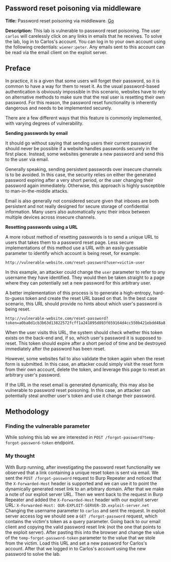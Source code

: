 ## Password reset poisoning via middleware

**Title:** Password reset poisoning via middleware. [Go](https://portswigger.net/web-security/authentication/other-mechanisms/lab-password-reset-poisoning-via-middleware)

**Description:** This lab is vulnerable to password reset poisoning. The user `carlos` will carelessly click on any links in emails that he receives. To solve the lab, log in to Carlos's account. You can log in to your own account using the following credentials: `wiener:peter`. Any emails sent to this account can be read via the email client on the exploit server. 

## Preface

In practice, it is a given that some users will forget their password, so it is common to have a way for them to reset it. As the usual password-based authentication is obviously impossible in this scenario, websites have to rely on alternative methods to make sure that the real user is resetting their own password. For this reason, the password reset functionality is inherently dangerous and needs to be implemented securely.

There are a few different ways that this feature is commonly implemented, with varying degrees of vulnerability.

**Sending passwords by email**

It should go without saying that sending users their current password should never be possible if a website handles passwords securely in the first place. Instead, some websites generate a new password and send this to the user via email.

Generally speaking, sending persistent passwords over insecure channels is to be avoided. In this case, the security relies on either the generated password expiring after a very short period, or the user changing their password again immediately. Otherwise, this approach is highly susceptible to man-in-the-middle attacks.

Email is also generally not considered secure given that inboxes are both persistent and not really designed for secure storage of confidential information. Many users also automatically sync their inbox between multiple devices across insecure channels.

**Resetting passwords using a URL**

A more robust method of resetting passwords is to send a unique URL to users that takes them to a password reset page. Less secure implementations of this method use a URL with an easily guessable parameter to identify which account is being reset, for example:

`http://vulnerable-website.com/reset-password?user=victim-user`

In this example, an attacker could change the `user` parameter to refer to any username they have identified. They would then be taken straight to a page where they can potentially set a new password for this arbitrary user.

A better implementation of this process is to generate a high-entropy, hard-to-guess token and create the reset URL based on that. In the best case scenario, this URL should provide no hints about which user's password is being reset.

`http://vulnerable-website.com/reset-password?token=a0ba0d1cb3b63d13822572fcff1a241895d893f659164d4cc550b421ebdd48a8`

When the user visits this URL, the system should check whether this token exists on the back-end and, if so, which user's password it is supposed to reset. This token should expire after a short period of time and be destroyed immediately after the password has been reset.

However, some websites fail to also validate the token again when the reset form is submitted. In this case, an attacker could simply visit the reset form from their own account, delete the token, and leverage this page to reset an arbitrary user's password.

If the URL in the reset email is generated dynamically, this may also be vulnerable to password reset poisoning. In this case, an attacker can potentially steal another user's token and use it change their password.

## Methodology

### Finding the vulnerable parameter

While solving this lab we are interested in `POST /forgot-password?temp-forgot-password-token` endpoint.

### My thought

With Burp running, after investigating the password reset functionality we observed that a link containing a unique reset token is sent via email. We sent the `POST /forgot-password` request to Burp Repeater and noticed that the `X-Forwarded-Host` header is supported and we can use it to point the dynamically generated reset link to an arbitrary domain. After that we make a note of our exploit server URL. Then we went back to the request in Burp Repeater and added the `X-Forwarded-Host` header with our exploit server URL: `X-Forwarded-Host: OUR-EXPLOIT-SERVER-ID.exploit-server.net` Changing the username parameter to `carlos` and sent the request. In exploit server  access log we should see a `GET /forgot-password` request, which contains the victim's token as a query parameter.  Going back to our email client and copying the valid password reset link (not the one that points to the exploit server). After pasting this into the browser and change the value of the `temp-forgot-password-token` parameter to the value that we stole from the victim. Load this URL and set a new password for Carlos's account. After that we logged in to Carlos's account using the new password to solve the lab.
